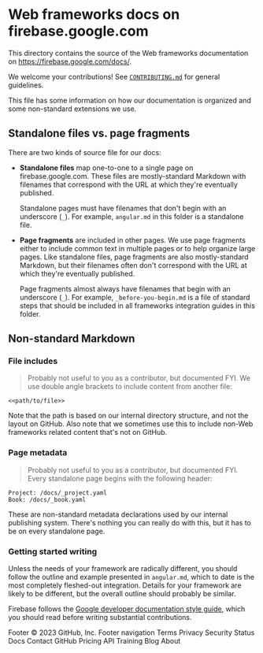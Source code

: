 # Web frameworks docs on firebase.google.com

This directory contains the source of the Web frameworks documentation on
https://firebase.google.com/docs/.

We welcome your contributions! See [`CONTRIBUTING.md`](../CONTRIBUTING.md) for general
guidelines.

This file has some information on how our documentation is organized and some
non-standard extensions we use.

## Standalone files vs. page fragments

There are two kinds of source file for our docs:

- **Standalone files** map one-to-one to a single page on firebase.google.com.
  These files are mostly-standard Markdown with filenames that correspond with
  the URL at which they're eventually published.

  Standalone pages must have filenames that don't begin with an
  underscore (`_`). For example, `angular.md` in this folder is
  a standalone file.

- **Page fragments** are included in other pages. We use page fragments either
  to include common text in multiple pages or to help organize large pages.
  Like standalone files, page fragments are also mostly-standard Markdown, but
  their filenames often don't correspond with the URL at which they're
  eventually published.

  Page fragments almost always have filenames that begin with an underscore
  (`_`). For example, `_before-you-begin.md` is a file of standard steps that
  should be included in all frameworks integration guides in this folder.

## Non-standard Markdown

### File includes

> Probably not useful to you as a contributor, but documented FYI.
> We use double angle brackets to include content from another file:

```
<<path/to/file>>
```

Note that the path is based on our internal directory structure, and not the
layout on GitHub. Also note that we sometimes use this to include non-Web frameworks
related content that's not on GitHub.

### Page metadata

> Probably not useful to you as a contributor, but documented FYI.
> Every standalone page begins with the following header:

```
Project: /docs/_project.yaml
Book: /docs/_book.yaml
```

These are non-standard metadata declarations used by our internal publishing
system. There's nothing you can really do with this, but it has to be on every
standalone page.

### Getting started writing

Unless the needs of your framework are radically different, you should
follow the outline and example presented in `angular.md`, which to date is
the most completely fleshed-out integration. Details for your framework are
likely to be different, but the overall outline should probably be similar.

Firebase follows the [Google developer documentation style guide](https://developers.google.com/style),
which you should read before writing substantial contributions.

Footer
© 2023 GitHub, Inc.
Footer navigation
Terms
Privacy
Security
Status
Docs
Contact GitHub
Pricing
API
Training
Blog
About
